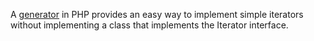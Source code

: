 A [generator](https://www.php.net/manual/en/language.generators.overview.php) in PHP provides an easy way to implement simple iterators without implementing a class that implements the Iterator interface.